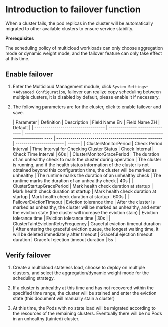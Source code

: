 # Introduction to failover function

When a cluster fails, the pod replicas in the cluster will be automatically migrated to other available clusters to ensure service stability.

**Prerequisites**

The scheduling policy of multicloud workloads can only choose aggregation mode or dynamic weight mode, and the failover feature can only take effect at this time.

## Enable failover

1. Enter the Multicloud Management module, click `System Settings`->`Advanced Configuration`, failover can realize copy scheduling between multiple clusters, it is disabled by default, please enable it if necessary.

    <!--screenshot-->

2. The following parameters are for the cluster, click to enable failover and save.

    | Parameter | Definition | Description | Field Name EN | Field Name ZH | Default |
    | ----------------------------------- | -------------- ---------------- | --------------------------------- -------------------------------------------------- ---- | --------------------------------------------- ------- | ------------------------ | ------ |
    | ClusterMonitorPeriod | Check Period Interval | Time Interval for Checking Cluster Status | Check Internal | Check Time Interval | 60s |
    | ClusterMonitorGracePeriod | The duration of an unhealthy check to mark the cluster during operation | The cluster is running, and if the health status information of the cluster is not obtained beyond this configuration time, the cluster will be marked as unhealthy | The runtime marks the duration of an unhealthy check | The runtime marks the duration of an unhealthy check | 40s |
    | ClusterStartupGracePeriod | Mark health check duration at startup | Mark health check duration at startup | Mark health check duration at startup | Mark health check duration at startup | 600s |
    | FailoverEvictionTimeout | Eviction tolerance time | After the cluster is marked as unhealthy, the cluster will be marked as unhealthy, and enter the eviction state (the cluster will increase the eviction stain) | Eviction tolerance time | Eviction tolerance time | 30s |
    | ClusterTaintEvictionRetryFrequency | Graceful eviction timeout duration | After entering the graceful eviction queue, the longest waiting time, it will be deleted immediately after timeout | Graceful ejection timeout duration | Graceful ejection timeout duration | 5s |

## Verify failover

1. Create a multicloud stateless load, choose to deploy on multiple clusters, and select the aggregation/dynamic weight mode for the scheduling strategy.

    <!--screenshot-->

2. If a cluster is unhealthy at this time and has not recovered within the specified time range, the cluster will be stained and enter the eviction state (this document will manually stain a cluster)

    <!--screenshot-->

3. At this time, the Pods with no state load will be migrated according to the resources of the remaining clusters. Eventually there will be no Pods in an unhealthy (tainted) cluster.

    <!--screenshot-->